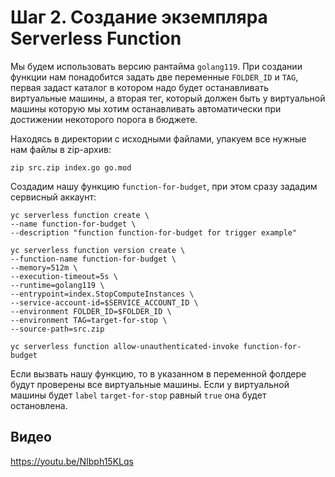 # Шаг 2. Создание экземпляра Serverless Function

Мы будем использовать версию рантайма `golang119`. При создании функции нам понадобится задать две переменные `FOLDER_ID` и `TAG`, первая задаст каталог в котором надо будет останавливать виртуальные машины, а вторая тег, который должен быть у виртуальной машины которую мы хотим останавливать автоматически при достижении некоторого порога в бюджете. 

Находясь в директории с исходными файлами, упакуем все нужные нам файлы в zip-архив:

    zip src.zip index.go go.mod 

Создадим нашу функцию `function-for-budget`, при этом сразу зададим сервисный аккаунт:

    yc serverless function create \
    --name function-for-budget \
    --description "function function-for-budget for trigger example"

    yc serverless function version create \
    --function-name function-for-budget \
    --memory=512m \
    --execution-timeout=5s \
    --runtime=golang119 \
    --entrypoint=index.StopComputeInstances \
    --service-account-id=$SERVICE_ACCOUNT_ID \
    --environment FOLDER_ID=$FOLDER_ID \
    --environment TAG=target-for-stop \
    --source-path=src.zip

    yc serverless function allow-unauthenticated-invoke function-for-budget

Если вызвать нашу функцию, то в указанном в переменной фолдере будут проверены все виртуальные машины. Если у виртуальной машины будет `label` `target-for-stop` равный `true` она будет остановлена.

## Видео

https://youtu.be/NIbph15KLqs